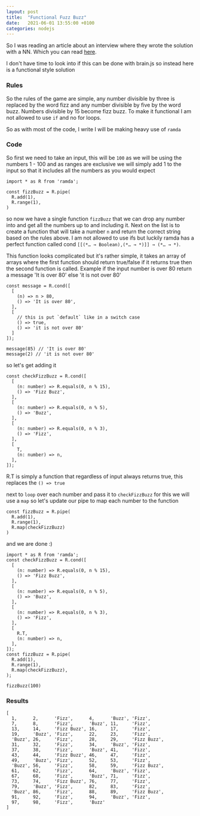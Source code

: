 ```yaml
---
layout: post
title:  "Functional Fuzz Buzz"
date:   2021-06-01 13:55:00 +0100
categories: nodejs
---
```


So I was reading an article about an interview where they wrote the solution with a NN. Which you can read [here](https://joelgrus.com/2016/05/23/fizz-buzz-in-tensorflow/).

I don't have time to look into if this can be done with brain.js so instead here is a functional style solution


### Rules

So the rules of the game are simple, any number divisible by three is replaced by the word fizz and any number divisible by five by the word buzz. Numbers divisible by 15 become fizz buzz. To make it functional I am not allowed to use `if` and no for loops.


So as with most of the code, I write I will be making heavy use of `ramda`


### Code

So first we need to take an input, this will be `100` as we will be using the numbers 1 - 100 and as ranges are exclusive we will simply add 1 to the input so that it includes all the numbers as you would expect


```
import * as R from 'ramda';

const fizzBuzz = R.pipe(
  R.add(1),
  R.range(1),
)
```

so now we have a single function `fizzBuzz` that we can drop any number into and get all the numbers up to and including it. Next on the list is to create a function that will take a number `n` and return the correct string based on the rules above. I am not allowed to use ifs but luckily ramda has a perfect function called cond `[[(*… → Boolean),(*… → *)]] → (*… → *)`.

This function looks complicated but it's rather simple, it takes an array of arrays where the first function should return true/false if it returns true then the second function is called. Example if the input number is over 80 return a message 'It is over 80' else 'it is not over 80'

```
const message = R.cond([
  [
    (n) => n > 80,
    () => 'It is over 80',
  ],
  [
    // this is put `default` like in a switch case
    () => true,
    () => 'it is not over 80'
  ]
]);

message(85) // 'It is over 80'
message(2) // 'it is not over 80'
```


so let's get adding it

```
const checkFizzBuzz = R.cond([
  [
    (n: number) => R.equals(0, n % 15),
    () => 'Fizz Buzz',
  ],
  [
    (n: number) => R.equals(0, n % 5),
    () => 'Buzz',
  ],
  [
    (n: number) => R.equals(0, n % 3),
    () => 'Fizz',
  ],
  [
    T,
    (n: number) => n,
  ],
]);
```
R.T is simply a function that regardless of input always returns true, this replaces the `() => true` 

next to `loop` over each number and pass it to `checkFizzBuzz` for this we will use a `map` so let's update our pipe to map each number to the function

```
const fizzBuzz = R.pipe(
  R.add(1),
  R.range(1),
  R.map(checkFizzBuzz)
)
```

and we are done :)

```
import * as R from 'ramda';
const checkFizzBuzz = R.cond([
  [
    (n: number) => R.equals(0, n % 15),
    () => 'Fizz Buzz',
  ],
  [
    (n: number) => R.equals(0, n % 5),
    () => 'Buzz',
  ],
  [
    (n: number) => R.equals(0, n % 3),
    () => 'Fizz',
  ],
  [
    R.T,
    (n: number) => n,
  ],
]);
const fizzBuzz = R.pipe(
  R.add(1),
  R.range(1),
  R.map(checkFizzBuzz),
);

fizzBuzz(100)
```


### Results

```
[
  1,      2,      'Fizz',      4,      'Buzz', 'Fizz',
  7,      8,      'Fizz',      'Buzz', 11,     'Fizz',
  13,     14,     'Fizz Buzz', 16,     17,     'Fizz',
  19,     'Buzz', 'Fizz',      22,     23,     'Fizz',
  'Buzz', 26,     'Fizz',      28,     29,     'Fizz Buzz',
  31,     32,     'Fizz',      34,     'Buzz', 'Fizz',
  37,     38,     'Fizz',      'Buzz', 41,     'Fizz',
  43,     44,     'Fizz Buzz', 46,     47,     'Fizz',
  49,     'Buzz', 'Fizz',      52,     53,     'Fizz',
  'Buzz', 56,     'Fizz',      58,     59,     'Fizz Buzz',
  61,     62,     'Fizz',      64,     'Buzz', 'Fizz',
  67,     68,     'Fizz',      'Buzz', 71,     'Fizz',
  73,     74,     'Fizz Buzz', 76,     77,     'Fizz',
  79,     'Buzz', 'Fizz',      82,     83,     'Fizz',
  'Buzz', 86,     'Fizz',      88,     89,     'Fizz Buzz',
  91,     92,     'Fizz',      94,     'Buzz', 'Fizz',
  97,     98,     'Fizz',      'Buzz'
]
```


